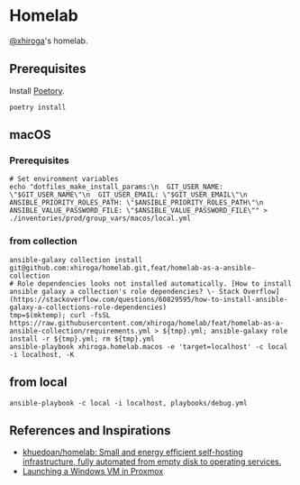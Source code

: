 # Homelab

[@xhiroga](https://github.com/xhiroga)'s homelab.


## Prerequisites

Install [Poetory](https://python-poetry.org/).

```shell
poetry install
```

## macOS

### Prerequisites

```shell
# Set environment variables
echo "dotfiles_make_install_params:\n  GIT_USER_NAME: \"$GIT_USER_NAME\"\n  GIT_USER_EMAIL: \"$GIT_USER_EMAIL\"\n  ANSIBLE_PRIORITY_ROLES_PATH: \"$ANSIBLE_PRIORITY_ROLES_PATH\"\n  ANSIBLE_VALUE_PASSWORD_FILE: \"$ANSIBLE_VALUE_PASSWORD_FILE\"" > ./inventories/prod/group_vars/macos/local.yml
```

### from collection

```shell
ansible-galaxy collection install git@github.com:xhiroga/homelab.git,feat/homelab-as-a-ansible-collection
# Role dependencies looks not installed automatically. [How to install ansible galaxy a collection's role dependencies? \- Stack Overflow](https://stackoverflow.com/questions/60829595/how-to-install-ansible-galaxy-a-collections-role-dependencies)
tmp=$(mktemp); curl -fsSL https://raw.githubusercontent.com/xhiroga/homelab/feat/homelab-as-a-ansible-collection/requirements.yml > ${tmp}.yml; ansible-galaxy role install -r ${tmp}.yml; rm ${tmp}.yml
ansible-playbook xhiroga.homelab.macos -e 'target=localhost' -c local -i localhost, -K
```

## from local

```shell
ansible-playbook -c local -i localhost, playbooks/debug.yml
```

## References and Inspirations

- [khuedoan/homelab: Small and energy efficient self\-hosting infrastructure, fully automated from empty disk to operating services\.](https://github.com/khuedoan/homelab)
- [Launching a Windows VM in Proxmox](https://www.youtube.com/watch?v=eyNlGAzf-L4)
